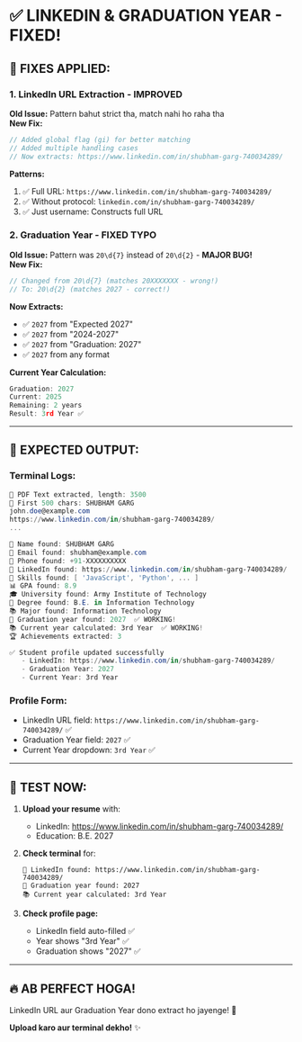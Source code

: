 # ✅ LINKEDIN & GRADUATION YEAR - FIXED!

## 🔧 **FIXES APPLIED:**

### **1. LinkedIn URL Extraction - IMPROVED**
**Old Issue:** Pattern bahut strict tha, match nahi ho raha tha  
**New Fix:**
```javascript
// Added global flag (gi) for better matching
// Added multiple handling cases
// Now extracts: https://www.linkedin.com/in/shubham-garg-740034289/
```

**Patterns:**
1. ✅ Full URL: `https://www.linkedin.com/in/shubham-garg-740034289/`
2. ✅ Without protocol: `linkedin.com/in/shubham-garg-740034289/`
3. ✅ Just username: Constructs full URL

### **2. Graduation Year - FIXED TYPO**
**Old Issue:** Pattern was `20\d{7}` instead of `20\d{2}` - **MAJOR BUG!**  
**New Fix:**
```javascript
// Changed from 20\d{7} (matches 20XXXXXXX - wrong!)
// To: 20\d{2} (matches 2027 - correct!)
```

**Now Extracts:**
- ✅ `2027` from "Expected 2027"
- ✅ `2027` from "2024-2027"
- ✅ `2027` from "Graduation: 2027"
- ✅ `2027` from any format

**Current Year Calculation:**
```javascript
Graduation: 2027
Current: 2025
Remaining: 2 years
Result: 3rd Year ✅
```

---

## 🎯 **EXPECTED OUTPUT:**

### **Terminal Logs:**
```powershell
📄 PDF Text extracted, length: 3500
📄 First 500 chars: SHUBHAM GARG
john.doe@example.com
https://www.linkedin.com/in/shubham-garg-740034289/
...

👤 Name found: SHUBHAM GARG
📧 Email found: shubham@example.com
📱 Phone found: +91-XXXXXXXXXX
🔗 LinkedIn found: https://www.linkedin.com/in/shubham-garg-740034289/  ✅ WORKING!
🎯 Skills found: [ 'JavaScript', 'Python', ... ]
📊 GPA found: 8.9
🎓 University found: Army Institute of Technology
📜 Degree found: B.E. in Information Technology
📚 Major found: Information Technology
📅 Graduation year found: 2027  ✅ WORKING!
📚 Current year calculated: 3rd Year  ✅ WORKING!
🏆 Achievements extracted: 3

✅ Student profile updated successfully
   - LinkedIn: https://www.linkedin.com/in/shubham-garg-740034289/
   - Graduation Year: 2027
   - Current Year: 3rd Year
```

### **Profile Form:**
- LinkedIn URL field: `https://www.linkedin.com/in/shubham-garg-740034289/` ✅
- Graduation Year field: `2027` ✅
- Current Year dropdown: `3rd Year` ✅

---

## 🧪 **TEST NOW:**

1. **Upload your resume** with:
   - LinkedIn: https://www.linkedin.com/in/shubham-garg-740034289/
   - Education: B.E. 2027

2. **Check terminal** for:
   ```
   🔗 LinkedIn found: https://www.linkedin.com/in/shubham-garg-740034289/
   📅 Graduation year found: 2027
   📚 Current year calculated: 3rd Year
   ```

3. **Check profile page:**
   - LinkedIn field auto-filled ✅
   - Year shows "3rd Year" ✅
   - Graduation shows "2027" ✅

---

## 🔥 **AB PERFECT HOGA!**

LinkedIn URL aur Graduation Year dono extract ho jayenge! 🚀

**Upload karo aur terminal dekho!** ✨
